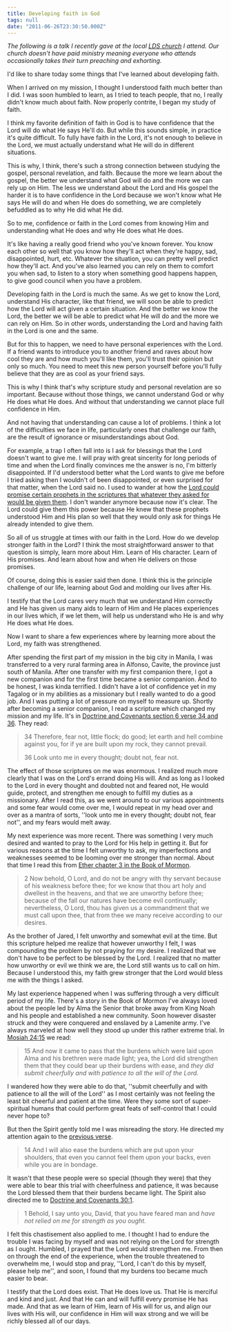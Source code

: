 ```yaml
---
title: Developing faith in God
tags: null
date: "2011-06-26T23:30:50.000Z"
---
```


_The following is a talk I recently gave at the local [LDS church][0] I attend. Our church doesn't have paid ministry meaning everyone who attends occasionally takes their turn preaching and exhorting._

I'd like to share today some things that I've learned about developing faith.

When I arrived on my mission, I thought I understood faith much better than I did. I was soon humbled to learn, as I tried to teach people, that no, I really didn't know much about faith. Now properly contrite, I began my study of faith.

I think my favorite definition of faith in God is to have confidence that the Lord will do what He says He'll do. But while this sounds simple, in practice it's quite difficult. To fully have faith in the Lord, it's not enough to believe in the Lord, we must actually understand what He will do in different situations.

This is why, I think, there's such a strong connection between studying the gospel, personal revelation, and faith. Because the more we learn about the gospel, the better we understand what God will do and the more we can rely up on Him. The less we understand about the Lord and His gospel the harder it is to have confidence in the Lord because we won't know what He says He will do and when He does do something, we are completely befuddled as to why He did what He did.

So to me, confidence or faith in the Lord comes from knowing Him and understanding what He does and why He does what He does.

It's like having a really good friend who you've known forever. You know each other so well that you know how they'll act when they're happy, sad, disappointed, hurt, etc. Whatever the situation, you can pretty well predict how they'll act. And you've also learned you can rely on them to comfort you when sad, to listen to a story when something good happens happen, to give good council when you have a problem.

Developing faith in the Lord is much the same. As we get to know the Lord, understand His character, like that friend, we will soon be able to predict how the Lord will act given a certain situation. And the better we know the Lord, the better we will be able to predict what He will do and the more we can rely on Him. So in other words, understanding the Lord and having faith in the Lord is one and the same.

But for this to happen, we need to have personal experiences with the Lord. If a friend wants to introduce you to another friend and raves about how cool they are and how much you'll like them, you'll trust their opinion but only so much. You need to meet this new person yourself before you'll fully believe that they are as cool as your friend says.

This is why I think that's why scripture study and personal revelation are so important. Because without those things, we cannot understand God or why He does what He does. And without that understanding we cannot place full confidence in Him.

And not having that understanding can cause a lot of problems. I think a lot of the difficulties we face in life, particularly ones that challenge our faith, are the result of ignorance or misunderstandings about God.

For example, a trap I often fall into is I ask for blessings that the Lord doesn't want to give me. I will pray with great sincerity for long periods of time and when the Lord finally convinces me the answer is no, I'm bitterly disappointed. If I'd understood better what the Lord wants to give me before I tried asking then I wouldn't of been disappointed, or even surprised for that matter, when the Lord said no. I used to wander at how the [Lord could promise certain prophets in the scriptures that whatever they asked for would be given them][1]. I don't wander anymore because now it's clear. The Lord could give them this power because He knew that these prophets understood Him and His plan so well that they would only ask for things He already intended to give them.

So all of us struggle at times with our faith in the Lord. How do we develop stronger faith in the Lord? I think the most straightforward answer to that question is simply, learn more about Him. Learn of His character. Learn of His promises. And learn about how and when He delivers on those promises.

Of course, doing this is easier said then done. I think this is the principle challenge of our life, learning about God and molding our lives after His.

I testify that the Lord cares very much that we understand Him correctly and He has given us many aids to learn of Him and He places experiences in our lives which, if we let them, will help us understand who He is and why He does what He does.

Now I want to share a few experiences where by learning more about the Lord, my faith was strengthened.

After spending the first part of my mission in the big city in Manila, I was transferred to a very rural farming area in Alfonso, Cavite, the province just south of Manila. After one transfer with my first companion there, I got a new companion and for the first time became a senior companion. And to be honest, I was kinda terrified. I didn't have a lot of confidence yet in my Tagalog or in my abilities as a missionary but I really wanted to do a good job. And I was putting a lot of pressure on myself to measure up. Shortly after becoming a senior companion, I read a scripture which changed my mission and my life. It's in [Doctrine and Covenants section 6 verse 34 and 36][2]. They read:

> 34 Therefore, fear not, little flock; do good; let earth and hell combine against you, for if ye are built upon my rock, they cannot prevail.
> 
> 36 Look unto me in every thought; doubt not, fear not.
> 

The effect of those scriptures on me was enormous. I realized much more clearly that I was on the Lord's errand doing His will. And as long as I looked to the Lord in every thought and doubted not and feared not, He would guide, protect, and strengthen me enough to fulfill my duties as a missionary. After I read this, as we went around to our various appointments and some fear would come over me, I would repeat in my head over and over as a mantra of sorts, ''look unto me in every thought; doubt not, fear not'', and my fears would melt away.

My next experience was more recent. There was something I very much desired and wanted to pray to the Lord for His help in getting it. But for various reasons at the time I felt unworthy to ask, my imperfections and weaknesses seemed to be looming over me stronger than normal. About that time I read this from [Ether chapter 3 in the Book of Mormon][3].

> 2 Now behold, O Lord, and do not be angry with thy servant because of his weakness before thee; for we know that thou art holy and dwellest in the heavens, and that we are unworthy before thee; because of the fall our natures have become evil continually; nevertheless, O Lord, thou has given us a commandment that we must call upon thee, that from thee we many receive according to our desires.
> 

As the brother of Jared, I felt unworthy and somewhat evil at the time. But this scripture helped me realize that however unworthy I felt, I was compounding the problem by not praying for my desire. I realized that we don't have to be perfect to be blessed by the Lord. I realized that no matter how unworthy or evil we think we are, the Lord still wants us to call on him. Because I understood this, my faith grew stronger that the Lord would bless me with the things I asked.

My last experience happened when I was suffering through a very difficult period of my life. There's a story in the Book of Mormon I've always loved about the people led by Alma the Senior that broke away from King Noah and his people and established a new community. Soon however disaster struck and they were conquered and enslaved by a Lamenite army. I've always marveled at how well they stood up under this rather extreme trial. In [Mosiah 24:15][4] we read:

> 15 And now it came to pass that the burdens which were laid upon Alma and his brethren were made light; yea, the Lord did strengthen them that they could bear up their burdens with ease, and _they did submit cheerfully and with patience to all the will of the Lord._
> 

I wandered how they were able to do that, ''submit cheerfully and with patience to all the will of the Lord'' as I most certainly was not feeling the least bit cheerful and patient at the time. Were they some sort of super-spiritual humans that could perform great feats of self-control that I could never hope to?

But then the Spirit gently told me I was misreading the story. He directed my attention again to the [previous verse][5].

> 14 And I will also ease the burdens which are put upon your shoulders, that even you cannot feel them upon your backs, even while you are in bondage.
> 

It wasn't that these people were so special (though they were) that they were able to bear this trial with cheerfulness and patience, it was because the Lord blessed them that their burdens became light. The Spirit also directed me to [Doctrine and Covenants 30:1][6].

> 1 Behold, I say unto you, David, that you have feared man and _have not relied on me for strength as you ought._
> 

I felt this chastisement also applied to me. I thought I had to endure the trouble I was facing by myself and was not relying on the Lord for strength as I ought. Humbled, I prayed that the Lord would strengthen me. From then on through the end of the experience, when the trouble threatened to overwhelm me, I would stop and pray, ''Lord, I can't do this by myself, please help me'', and soon, I found that my burdens too became much easier to bear.

I testify that the Lord does exist. That He does love us. That He is merciful and kind and just. And that He can and will fulfill every promise He has made. And that as we learn of Him, learn of His will for us, and align our lives with His will, our confidence in Him will wax strong and we will be richly blessed all of our days.


[0]: http://lds.org
[1]: http://lds.org/scriptures/bofm/hel/10?lang=eng#7
[2]: http://lds.org/scriptures/dc-testament/dc/6?lang=eng#33
[3]: http://lds.org/scriptures/bofm/ether/3?lang=eng
[4]: http://lds.org/scriptures/bofm/mosiah/24?lang=eng#14
[5]: http://lds.org/scriptures/bofm/mosiah/24?lang=eng#13
[6]: http://lds.org/scriptures/dc-testament/dc/30?lang=eng
